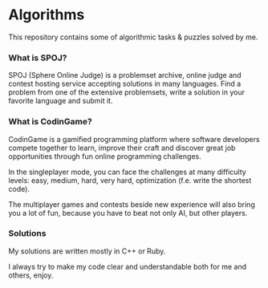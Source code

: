 # Algorithms
This repository contains some of algorithmic tasks & puzzles solved by me.

### What is SPOJ?
SPOJ (Sphere Online Judge) is a problemset archive, online judge and contest hosting service accepting solutions in many languages. Find a problem from one of the extensive problemsets, write a solution in your favorite language and submit it.

### What is CodinGame?
CodinGame is a gamified programming platform where software developers compete together to learn, improve their craft and discover great job opportunities through fun online programming challenges.

In the singleplayer mode, you can face the challenges at many difficulty levels: easy, medium, hard, very hard, optimization (f.e. write the shortest code).

The multiplayer games and contests beside new experience will also bring you a lot of fun, because you have to beat not only AI, but other players.

### Solutions

My solutions are written mostly in C++ or Ruby.

I always try to make my code clear and understandable both for me and others, enjoy.
